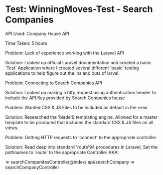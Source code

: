 # Test: WinningMoves-Test - Search Companies
API Used: Company House API

Time Taken: 5 hours

Problem: Lack of experience working with the Laravel API

Solution: Looked up official Laravel documentation and created a basic 'Test' Application where I created several different 'basic\' testing applications to help figure out the ins and outs of larval.

Problem: Connecting to Search Companies API

Solution: Looked up making a http request using authentication header to include the API Key provided by Search Companies house

Problem: Wanted CSS & JS Files to be included as default in the view

Solution: Researched the 'blade'9 templating engine. Allowed for a master template to be produced that includes the standard CSS & JS files on all views.

Problem: Getting HTTP requests to 'connect' to the appropriate controller

Solution: Read deep into standard 'route'94 procedures in Laravel, Set the pathnames to 'route' to the appropriate Controller AKA:

=> searchCompanitesController@index/
api/searchCompany => searchCompanyController
